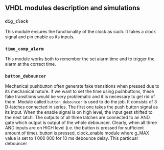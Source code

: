 ## VHDL modules description and simulations

### `dig_clock`
This module ensures the functionality of the clock as such. It takes a clock signal and pin enable as its inputs.

### `time_comp_alarm`
This module works both to remember the set alarm time and to trigger the alarm at the correct time.

### `button_debouncer`
Mechanical pushbutton often generate fake transitions when pressed due to its mechanical nature. If we want to set the time using pushbuttons, these fake transitions would be very problematic and it is necessary to get rid of them. Module called `button_debouncer` is used to do the job. It consists of 3 D-latches connected in series. The first one takes the push button signal as its input. When the enable signal is on high level, the input gest shifted to the next latch. The outputs of all three latches are connected to an AND gate which output is output of the whole debouncer. Clearly, when all three AND inputs are on HIGH level (i.e. the button is pressed for sufficient amount of time). button is pressed,  clock_enable module where g_MAX value is set to 1 000 000 for 10 ms debounce delay. This particuar debouncer 
